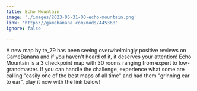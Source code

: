 ```yaml
---
title: Echo Mountain
image: './images/2023-05-31-00-echo-mountain.png'
link: 'https://gamebanana.com/mods/445368'
ignore: false

---
```


A new map by te_79 has been seeing overwhelmingly positive reviews on GameBanana and if you haven't heard of it, it deserves your attention! Echo Mountain is a 3 checkpoint map with 30 rooms ranging from expert to low-grandmaster. If you can handle the challenge, experience what some are calling "easily one of the best maps of all time" and had them "grinning ear to ear", play it now with the link below! 
